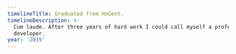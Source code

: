 ```yaml
---
timelineTitle: Graduated from HoGent.
timelineDescription: >-
  Cum laude. After three years of hard work I could call myself a professional
  developer.
year: '2019'
---
```


